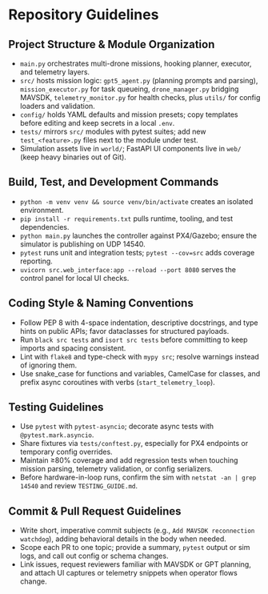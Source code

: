 # Repository Guidelines

## Project Structure & Module Organization
- `main.py` orchestrates multi-drone missions, hooking planner, executor, and telemetry layers.
- `src/` hosts mission logic: `gpt5_agent.py` (planning prompts and parsing), `mission_executor.py` for task queueing, `drone_manager.py` bridging MAVSDK, `telemetry_monitor.py` for health checks, plus `utils/` for config loaders and validation.
- `config/` holds YAML defaults and mission presets; copy templates before editing and keep secrets in a local `.env`.
- `tests/` mirrors `src/` modules with pytest suites; add new `test_<feature>.py` files next to the module under test.
- Simulation assets live in `world/`; FastAPI UI components live in `web/` (keep heavy binaries out of Git).

## Build, Test, and Development Commands
- `python -m venv venv && source venv/bin/activate` creates an isolated environment.
- `pip install -r requirements.txt` pulls runtime, tooling, and test dependencies.
- `python main.py` launches the controller against PX4/Gazebo; ensure the simulator is publishing on UDP 14540.
- `pytest` runs unit and integration tests; `pytest --cov=src` adds coverage reporting.
- `uvicorn src.web_interface:app --reload --port 8080` serves the control panel for local UI checks.

## Coding Style & Naming Conventions
- Follow PEP 8 with 4-space indentation, descriptive docstrings, and type hints on public APIs; favor dataclasses for structured payloads.
- Run `black src tests` and `isort src tests` before committing to keep imports and spacing consistent.
- Lint with `flake8` and type-check with `mypy src`; resolve warnings instead of ignoring them.
- Use snake_case for functions and variables, CamelCase for classes, and prefix async coroutines with verbs (`start_telemetry_loop`).

## Testing Guidelines
- Use `pytest` with `pytest-asyncio`; decorate async tests with `@pytest.mark.asyncio`.
- Share fixtures via `tests/conftest.py`, especially for PX4 endpoints or temporary config overrides.
- Maintain ≥80% coverage and add regression tests when touching mission parsing, telemetry validation, or config serializers.
- Before hardware-in-loop runs, confirm the sim with `netstat -an | grep 14540` and review `TESTING_GUIDE.md`.

## Commit & Pull Request Guidelines
- Write short, imperative commit subjects (e.g., `Add MAVSDK reconnection watchdog`), adding behavioral details in the body when needed.
- Scope each PR to one topic; provide a summary, `pytest` output or sim logs, and call out config or schema changes.
- Link issues, request reviewers familiar with MAVSDK or GPT planning, and attach UI captures or telemetry snippets when operator flows change.
